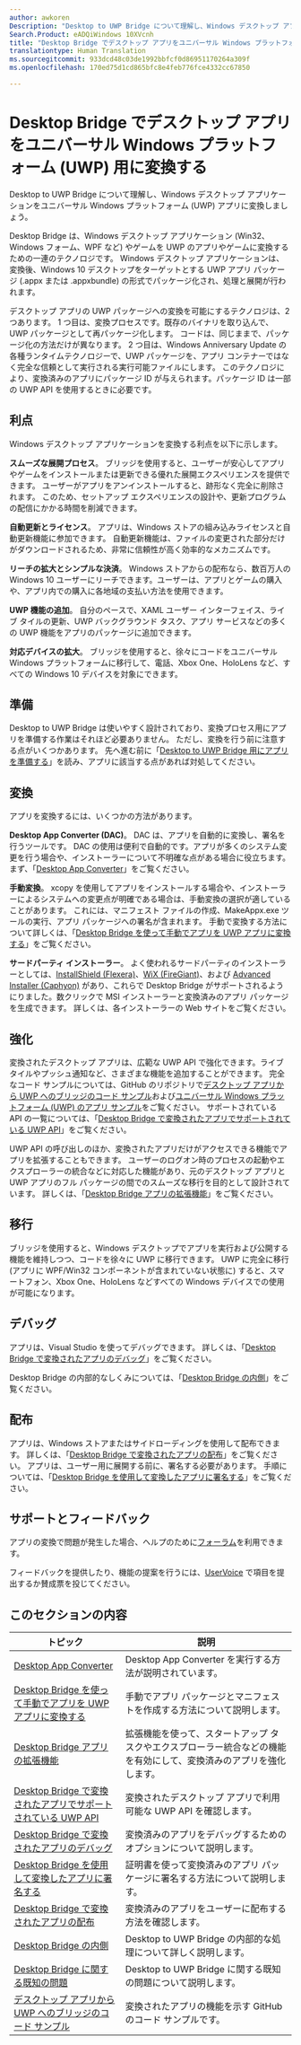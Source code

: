 ```yaml
---
author: awkoren
Description: "Desktop to UWP Bridge について理解し、Windows デスクトップ アプリケーション (Win32、WPF、Windows フォームなど) をユニバーサル Windows プラットフォーム (UWP) アプリに変換しましょう。"
Search.Product: eADQiWindows 10XVcnh
title: "Desktop Bridge でデスクトップ アプリをユニバーサル Windows プラットフォーム (UWP) 用に変換する"
translationtype: Human Translation
ms.sourcegitcommit: 933dcd48c03de1992bbfcf0d86951170264a309f
ms.openlocfilehash: 170ed75d1cd865bfc8e4feb776fce4332cc67850

---
```


# Desktop Bridge でデスクトップ アプリをユニバーサル Windows プラットフォーム (UWP) 用に変換する

Desktop to UWP Bridge について理解し、Windows デスクトップ アプリケーションをユニバーサル Windows プラットフォーム (UWP) アプリに変換しましょう。

Desktop Bridge は、Windows デスクトップ アプリケーション (Win32、Windows フォーム、WPF など) やゲームを UWP のアプリやゲームに変換するための一連のテクノロジです。 Windows デスクトップ アプリケーションは、変換後、Windows 10 デスクトップをターゲットとする UWP アプリ パッケージ (.appx または .appxbundle) の形式でパッケージ化され、処理と展開が行われます。

デスクトップ アプリの UWP パッケージへの変換を可能にするテクノロジは、2 つあります。 1 つ目は、変換プロセスです。既存のバイナリを取り込んで、UWP パッケージとして再パッケージ化します。 コードは、同じままで、パッケージ化の方法だけが異なります。 2 つ目は、Windows Anniversary Update の各種ランタイムテクノロジーで、UWP パッケージを、アプリ コンテナーではなく完全な信頼として実行される実行可能ファイルにします。 このテクノロジにより、変換済みのアプリにパッケージ ID が与えられます。パッケージ ID は一部の UWP API を使用するときに必要です。

## 利点

Windows デスクトップ アプリケーションを変換する利点を以下に示します。 

**スムーズな展開プロセス**。 ブリッジを使用すると、ユーザーが安心してアプリやゲームをインストールまたは更新できる優れた展開エクスペリエンスを提供できます。 ユーザーがアプリをアンインストールすると、跡形なく完全に削除されます。 このため、セットアップ エクスペリエンスの設計や、更新プログラムの配信にかかる時間を削減できます。

**自動更新とライセンス**。 アプリは、Windows ストアの組み込みライセンスと自動更新機能に参加できます。 自動更新機能は、ファイルの変更された部分だけがダウンロードされるため、非常に信頼性が高く効率的なメカニズムです。

**リーチの拡大とシンプルな決済**。 Windows ストアからの配布なら、数百万人の Windows 10 ユーザーにリーチできます。ユーザーは、アプリとゲームの購入や、アプリ内での購入に各地域の支払い方法を使用できます。

**UWP 機能の追加**。  自分のペースで、XAML ユーザー インターフェイス、ライブ タイルの更新、UWP バックグラウンド タスク、アプリ サービスなどの多くの UWP 機能をアプリのパッケージに追加できます。

**対応デバイスの拡大**。 ブリッジを使用すると、徐々にコードをユニバーサル Windows プラットフォームに移行して、電話、Xbox One、HoloLens など、すべての Windows 10 デバイスを対象にできます。

## 準備

Desktop to UWP Bridge は使いやすく設計されており、変換プロセス用にアプリを準備する作業はそれほど必要ありません。 ただし、変換を行う前に注意する点がいくつかあります。 先へ進む前に「[Desktop to UWP Bridge 用にアプリを準備する](desktop-to-uwp-prepare.md)」を読み、アプリに該当する点があれば対処してください。

## 変換

アプリを変換するには、いくつかの方法があります。

**Desktop App Converter (DAC)**。 DAC は、アプリを自動的に変換し、署名を行うツールです。 DAC の使用は便利で自動的です。アプリが多くのシステム変更を行う場合や、インストーラーについて不明確な点がある場合に役立ちます。 まず、「[Desktop App Converter](desktop-to-uwp-run-desktop-app-converter.md)」をご覧ください。 

**手動変換**。 xcopy を使用してアプリをインストールする場合や、インストーラーによるシステムへの変更点が明確である場合は、手動変換の選択が適していることがあります。 これには、マニフェスト ファイルの作成、MakeAppx.exe ツールの実行、アプリ パッケージへの署名が含まれます。 手動で変換する方法について詳しくは、「[Desktop Bridge を使って手動でアプリを UWP アプリに変換する](desktop-to-uwp-manual-conversion.md)」をご覧ください。 

**サードパーティ インストーラー**。 よく使われるサードパーティのインストーラーとしては、[InstallShield (Flexera)](http://www.flexerasoftware.com/producer/products/software-installation/installshield-software-installer)、[WiX (FireGiant)](https://www.firegiant.com/r/appx)、および [Advanced Installer (Caphyon)](http://www.advancedinstaller.com/uwp-app-package) があり、これらで Desktop Bridge がサポートされるようにりました。数クリックで MSI インストーラーと変換済みのアプリ パッケージを生成できます。 詳しくは、各インストーラーの Web サイトをご覧ください。 

## 強化 

変換されたデスクトップ アプリは、広範な UWP API で強化できます。ライブ タイルやプッシュ通知など、さまざまな機能を追加することができます。 完全なコード サンプルについては、GitHub のリポジトリで[デスクトップ アプリから UWP へのブリッジのコード サンプル](https://github.com/Microsoft/DesktopBridgeToUWP-Samples)および[ユニバーサル Windows プラットフォーム (UWP) のアプリ サンプル](https://github.com/Microsoft/Windows-universal-samples)をご覧ください。 サポートされている API の一覧については、「[Desktop Bridge で変換されたアプリでサポートされている UWP API](desktop-to-uwp-supported-api.md)」をご覧ください。 

UWP API の呼び出しのほか、変換されたアプリだけがアクセスできる機能でアプリを拡張することもできます。 ユーザーのログオン時のプロセスの起動やエクスプローラーの統合などに対応した機能があり、元のデスクトップ アプリと UWP アプリのフル パッケージの間でのスムーズな移行を目的として設計されています。 詳しくは、「[Desktop Bridge アプリの拡張機能](desktop-to-uwp-extensions.md)」をご覧ください。 

## 移行

ブリッジを使用すると、Windows デスクトップでアプリを実行および公開する機能を維持しつつ、コードを徐々に UWP に移行できます。 UWP に完全に移行 (アプリに WPF/Win32 コンポーネントが含まれていない状態に) すると、スマートフォン、Xbox One、HoloLens などすべての Windows デバイスでの使用が可能になります。

## デバッグ

アプリは、Visual Studio を使ってデバッグできます。 詳しくは、「[Desktop Bridge で変換されたアプリのデバッグ](desktop-to-uwp-debug.md)」をご覧ください。 

Desktop Bridge の内部的なしくみについては、「[Desktop Bridge の内側](desktop-to-uwp-behind-the-scenes.md)」をご覧ください。 

## 配布

アプリは、Windows ストアまたはサイドローディングを使用して配布できます。 詳しくは、「[Desktop Bridge で変換されたアプリの配布](desktop-to-uwp-distribute.md)」をご覧ください。 アプリは、ユーザー用に展開する前に、署名する必要があります。 手順については、「[Desktop Bridge を使用して変換したアプリに署名する](desktop-to-uwp-signing.md)」をご覧ください。 

## サポートとフィードバック

アプリの変換で問題が発生した場合、ヘルプのために[フォーラム](https://social.msdn.microsoft.com/Forums/windowsapps/en-US/home?forum=wpdevelop)を利用できます。 

フィードバックを提供したり、機能の提案を行うには、[UserVoice](https://wpdev.uservoice.com/forums/110705-universal-windows-platform/category/161895-desktop-bridge-centennial) で項目を提出するか賛成票を投じてください。 

## このセクションの内容

| トピック | 説明 |
|-------|-------------|
| [Desktop App Converter](desktop-to-uwp-run-desktop-app-converter.md) | Desktop App Converter を実行する方法が説明されています。 |
| [Desktop Bridge を使って手動でアプリを UWP アプリに変換する](desktop-to-uwp-manual-conversion.md) | 手動でアプリ パッケージとマニフェストを作成する方法について説明します。 |
| [Desktop Bridge アプリの拡張機能](desktop-to-uwp-extensions.md) | 拡張機能を使って、スタートアップ タスクやエクスプローラー統合などの機能を有効にして、変換済みのアプリを強化します。 |
| [Desktop Bridge で変換されたアプリでサポートされている UWP API](desktop-to-uwp-supported-api.md) | 変換されたデスクトップ アプリで利用可能な UWP API を確認します。 |
| [Desktop Bridge で変換されたアプリのデバッグ](desktop-to-uwp-debug.md) | 変換済みのアプリをデバッグするためのオプションについて説明します。 | 
| [Desktop Bridge を使用して変換したアプリに署名する](desktop-to-uwp-signing.md) | 証明書を使って変換済みのアプリ パッケージに署名する方法について説明します。 |
| [Desktop Bridge で変換されたアプリの配布](desktop-to-uwp-distribute.md) | 変換済みのアプリをユーザーに配布する方法を確認します。  |
| [Desktop Bridge の内側](desktop-to-uwp-behind-the-scenes.md) | Desktop to UWP Bridge の内部的な処理について詳しく説明します。 | 
| [Desktop Bridge に関する既知の問題](desktop-to-uwp-known-issues.md) | Desktop to UWP Bridge に関する既知の問題について説明します。 | 
| [デスクトップ アプリから UWP へのブリッジのコード サンプル](https://github.com/Microsoft/DesktopBridgeToUWP-Samples) | 変換されたアプリの機能を示す GitHub のコード サンプルです。 |


<!--HONumber=Nov16_HO1-->


